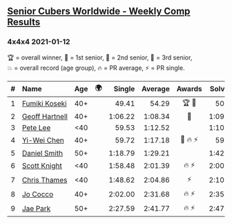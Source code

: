 <style>table {white-space: nowrap;}</style>
<link rel="stylesheet" type="text/css" href="/scw-comp/css/flags.css" />

## [Senior Cubers Worldwide - Weekly Comp Results](/scw-comp/results/)
### 4x4x4 2021-01-12

<span style="white-space: nowrap;">🏆 = overall winner</span>, <span style="white-space: nowrap;">🥇 = 1st senior</span>, <span style="white-space: nowrap;">🥈 = 2nd senior</span>, <span style="white-space: nowrap;">🥉 = 3rd senior</span>, <span style="white-space: nowrap;">💥 = overall record (age group)</span>, <span style="white-space: nowrap;">🔥 = PR average</span>, <span style="white-space: nowrap;">⚡ = PR single</span>.

| # | Name | Age | 🌍 | Single | Average | Awards | Solve 1 | Solve 2 | Solve 3 | Solve 4 | Solve 5 | Video |
| :--: | :-- | :--: | :--: | --: | --: | :--: | --: | --: | --: | --: | --: | :-- |
| 1 | [Fumiki Koseki](../../persons/fumiki_koseki/444.md) | 40+ | <i class="flag flag-JP" /> | 49.41 | 54.29 | 🏆 🥇 | 50.78 | 1:13.78 | 49.41 | 58.06 | 54.02 | [Desktop](https://www.facebook.com/events/412251730086008/permalink/415828036395044) / [Mobile](https://m.facebook.com/events/412251730086008?view=permalink&id=415828036395044) |
| 2 | [Geoff Hartnell](../../persons/geoff_hartnell/444.md) | 40+ | <i class="flag flag-GB" /> | 1:06.22 | 1:08.34 | 🥈 | 1:09.22 | 1:08.90 | 1:06.90 | 1:41.74 | 1:06.22 | [Desktop](https://www.facebook.com/events/412251730086008/permalink/413934429917738) / [Mobile](https://m.facebook.com/events/412251730086008?view=permalink&id=413934429917738) |
| 3 | [Pete Lee](../../persons/pete_lee/444.md) | <40 | <i class="flag flag-GB" /> | 59.53 | 1:12.52 |  | 1:10.04 | 1:12.94 | 1:14.57 | 59.53 | 1:16.53 | [Desktop](https://www.facebook.com/events/412251730086008/permalink/414031893241325) / [Mobile](https://m.facebook.com/events/412251730086008?view=permalink&id=414031893241325) |
| 4 | [Yi-Wei Chen](../../persons/yi_wei_chen/444.md) | 40+ | <i class="flag flag-TW" /> | 59.72 | 1:17.18 | 🥉 🔥 ⚡ | 59.72 | 1:19.50 | 1:14.23 | 1:17.81 | 1:20.44 | [Desktop](https://www.facebook.com/events/412251730086008/permalink/413385163305998) / [Mobile](https://m.facebook.com/events/412251730086008?view=permalink&id=413385163305998) |
| 5 | [Daniel Smith](../../persons/daniel_smith/444.md) | 50+ | <i class="flag flag-US" /> | 1:18.79 | 1:29.21 |  | 1:42.44 | 1:31.76 | 1:26.00 | 1:29.86 | 1:18.79 | [Desktop](https://www.facebook.com/events/412251730086008/permalink/415977633046751) / [Mobile](https://m.facebook.com/events/412251730086008?view=permalink&id=415977633046751) |
| 6 | [Scott Knight](../../persons/scott_knight/444.md) | <40 | <i class="flag flag-GB" /> | 1:58.48 | 2:01.39 | 🔥 ⚡ | 2:00.16 | 2:05.53 | 1:58.48 | DNS | DNS | [Desktop](https://www.facebook.com/events/412251730086008/permalink/414052129905968) / [Mobile](https://m.facebook.com/events/412251730086008?view=permalink&id=414052129905968) |
| 7 | [Chris Thames](../../persons/chris_thames/444.md) | <40 | <i class="flag flag-US" /> | 1:48.62 | 2:04.86 | ⚡ | 2:10.92 | 1:48.62 | 2:15.04 | DNS | DNS | [Desktop](https://www.facebook.com/events/412251730086008/permalink/414779279833253) / [Mobile](https://m.facebook.com/events/412251730086008?view=permalink&id=414779279833253) |
| 8 | [Jo Cocco](../../persons/jo_cocco/444.md) | 40+ | <i class="flag flag-GB" /> | 2:02.00 | 2:31.68 | 🔥 ⚡ | 2:35.38 | 2:53.85 | 2:08.76 | 2:02.00 | 2:50.89 | [Desktop](https://www.facebook.com/JoCocco/videos/10157664171672109) / [Mobile](https://m.facebook.com/JoCocco/videos/10157664171672109) |
| 9 | [Jae Park](../../persons/jae_park/444.md) | 50+ | <i class="flag flag-US" /> | 2:27.59 | 2:41.77 | 🔥 ⚡ | 2:47.54 | 2:27.59 | 2:50.19 | DNS | DNS | [Desktop](https://www.facebook.com/events/412251730086008/permalink/415361019775079) / [Mobile](https://m.facebook.com/events/412251730086008?view=permalink&id=415361019775079) |

<!-- Global site tag (gtag.js) - Google Analytics -->
<script async src="https://www.googletagmanager.com/gtag/js?id=UA-86348435-3"></script>
<script>window.dataLayer = window.dataLayer || []; function gtag() {dataLayer.push(arguments);} gtag('js', new Date()); gtag('config', 'UA-86348435-3');</script>
